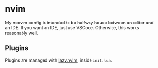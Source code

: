 # nvim

My neovim config is intended to be halfway house between an editor and an IDE.
If you want an IDE, just use VSCode. Otherwise, this works reasonably well.

## Plugins

Plugins are managed with [lazy.nvim](https://github.com/folke/lazy.nvim), inside
`init.lua`.
